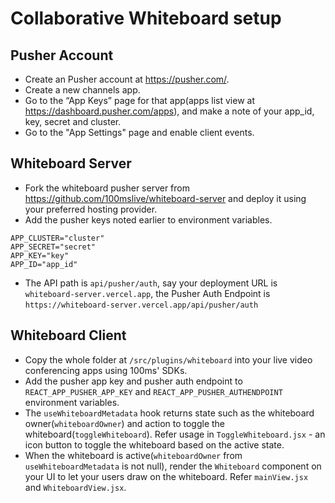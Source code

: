 # Collaborative Whiteboard setup

## Pusher Account

- Create an Pusher account at https://pusher.com/.
- Create a new channels app.
- Go to the “App Keys” page for that app(apps list view at https://dashboard.pusher.com/apps), and make a note of your app_id, key, secret and cluster.
- Go to the "App Settings" page and enable client events.

## Whiteboard Server

- Fork the whiteboard pusher server from https://github.com/100mslive/whiteboard-server and deploy it using your preferred hosting provider.
- Add the pusher keys noted earlier to environment variables.

```
APP_CLUSTER="cluster"
APP_SECRET="secret"
APP_KEY="key"
APP_ID="app_id"
```

- The API path is `api/pusher/auth`, say your deployment URL is `whiteboard-server.vercel.app`, the Pusher Auth Endpoint is `https://whiteboard-server.vercel.app/api/pusher/auth`

## Whiteboard Client

- Copy the whole folder at `/src/plugins/whiteboard` into your live video conferencing apps using 100ms' SDKs.
- Add the pusher app key and pusher auth endpoint to `REACT_APP_PUSHER_APP_KEY` and `REACT_APP_PUSHER_AUTHENDPOINT` environment variables.
- The `useWhiteboardMetadata` hook returns state such as the whiteboard owner(`whiteboardOwner`) and action to toggle the whiteboard(`toggleWhiteboard`). Refer usage in `ToggleWhiteboard.jsx` - an icon button to toggle the whiteboard based on the active state.
- When the whiteboard is active(`whiteboardOwner` from `useWhiteboardMetadata` is not null), render the `Whiteboard` component on your UI to let your users draw on the whiteboard. Refer `mainView.jsx` and `WhiteboardView.jsx`.
